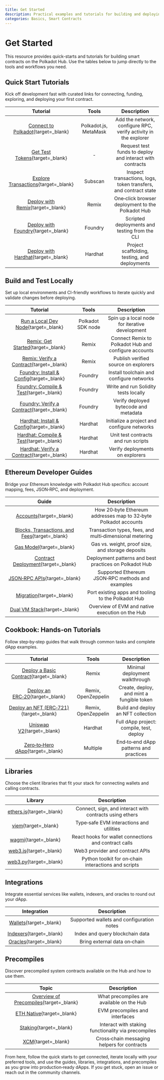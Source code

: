 ```yaml
---
title: Get Started
description: Practical examples and tutorials for building and deploying smart contracts on the Polkadot Hub, from connecting and tooling to deployment, integrations, and precompiles.
categories: Basics, Smart Contracts
---
```


# Get Started

This resource provides quick-starts and tutorials for building smart contracts on the Polkadot Hub. Use the tables below to jump directly to the tools and workflows you need.

## Quick Start Tutorials

Kick off development fast with curated links for connecting, funding, exploring, and deploying your first contract.

|                                              Tutorial                                               |         Tools         |                           Description                           |
| :-------------------------------------------------------------------------------------------------: | :-------------------: | :-------------------------------------------------------------: |
|                  [Connect to Polkadot](/smart-contracts/connect/){target=\_blank}                   | Polkadot.js, MetaMask | Add the network, configure RPC, verify activity in the explorer |
|                    [Get Test Tokens](/smart-contracts/faucets/){target=\_blank}                     |        -        |    Request test funds to deploy and interact with contracts     |
|                 [Explore Transactions](/smart-contracts/explorers/){target=\_blank}                 |   Subscan   | Inspect transactions, logs, token transfers, and contract state |
|   [Deploy with Remix](/smart-contracts/dev-environments/remix/deploy-a-contract/){target=\_blank}   |         Remix         |        One‑click browser deployment to the Polkadot Hub         |
| [Deploy with Foundry](/smart-contracts/dev-environments/foundry/deploy-a-contract/){target=\_blank} |        Foundry        |          Scripted deployments and testing from the CLI          |
| [Deploy with Hardhat](/smart-contracts/dev-environments/hardhat/deploy-a-contract/){target=\_blank} |        Hardhat        |          Project scaffolding, testing, and deployments          |

## Build and Test Locally

Set up local environments and CI-friendly workflows to iterate quickly and validate changes before deploying.

|                                                  Tutorial                                                  |       Tools       |                     Description                      |
| :--------------------------------------------------------------------------------------------------------: | :---------------: | :--------------------------------------------------: |
|         [Run a Local Dev Node](/smart-contracts/dev-environments/local-dev-node/){target=\_blank}          | Polkadot SDK node |    Spin up a local node for iterative development    |
|         [Remix: Get Started](/smart-contracts/dev-environments/remix/get-started/){target=\_blank}         |       Remix       | Connect Remix to Polkadot Hub and configure accounts |
|   [Remix: Verify a Contract](/smart-contracts/dev-environments/remix/verify-a-contract/){target=\_blank}   |       Remix       |         Publish verified source on explorers         |
| [Foundry: Install & Config](/smart-contracts/dev-environments/foundry/install-and-config/){target=\_blank} |      Foundry      |       Install toolchain and configure networks       |
|   [Foundry: Compile & Test](/smart-contracts/dev-environments/foundry/compile-and-test/){target=\_blank}   |      Foundry      |         Write and run Solidity tests locally         |
| [Foundry: Verify a Contract](/smart-contracts/dev-environments/foundry/verify-a-contract/){target=\_blank} |      Foundry      |        Verify deployed bytecode and metadata         |
| [Hardhat: Install & Config](/smart-contracts/dev-environments/hardhat/install-and-config/){target=\_blank} |      Hardhat      |     Initialize a project and configure networks      |
|   [Hardhat: Compile & Test](/smart-contracts/dev-environments/hardhat/compile-and-test/){target=\_blank}   |      Hardhat      |         Unit test contracts and run scripts          |
| [Hardhat: Verify a Contract](/smart-contracts/dev-environments/hardhat/verify-a-contract/){target=\_blank} |      Hardhat      |           Verify deployments on explorers            |

## Ethereum Developer Guides

Bridge your Ethereum knowledge with Polkadot Hub specifics: account mapping, fees, JSON‑RPC, and deployment.

|                                                   Guide                                                   |                           Description                           |
| :-------------------------------------------------------------------------------------------------------: | :-------------------------------------------------------------: |
|                    [Accounts](/smart-contracts/for-eth-devs/accounts/){target=\_blank}                    | How 20‑byte Ethereum addresses map to 32‑byte Polkadot accounts |
| [Blocks, Transactions, and Fees](/smart-contracts/for-eth-devs/blocks-transactions-fees/){target=\_blank} |     Transaction types, fees, and multi‑dimensional metering     |
|                   [Gas Model](/smart-contracts/for-eth-devs/gas-model/){target=\_blank}                   |        Gas vs. weight, proof size, and storage deposits         |
|         [Contract Deployment](/smart-contracts/for-eth-devs/contract-deployment/){target=\_blank}         |     Deployment patterns and best practices on Polkadot Hub      |
|               [JSON‑RPC APIs](/smart-contracts/for-eth-devs/json-rpc-apis/){target=\_blank}               |        Supported Ethereum JSON‑RPC methods and examples         |
|                   [Migration](/smart-contracts/for-eth-devs/migration/){target=\_blank}                   |       Port existing apps and tooling to the Polkadot Hub        |
|               [Dual VM Stack](/smart-contracts/for-eth-devs/dual-vm-stack/){target=\_blank}               |         Overview of EVM and native execution on the Hub         |

## Cookbook: Hands‑on Tutorials

Follow step‑by‑step guides that walk through common tasks and complete dApp examples.

|                                              Tutorial                                              |        Tools        |                Description                |
| :------------------------------------------------------------------------------------------------: | :-----------------: | :---------------------------------------: |
| [Deploy a Basic Contract](/smart-contracts/cookbook/smart-contracts/deploy-basic/){target=\_blank} |        Remix        |      Minimal deployment walkthrough       |
|    [Deploy an ERC‑20](/smart-contracts/cookbook/smart-contracts/deploy-erc20/){target=\_blank}     | Remix, OpenZeppelin | Create, deploy, and mint a fungible token |
|  [Deploy an NFT (ERC‑721)](/smart-contracts/cookbook/smart-contracts/deploy-nft/){target=\_blank}  | Remix, OpenZeppelin |    Build and deploy an NFT collection     |
|           [Uniswap V2](/smart-contracts/cookbook/eth-dapps/uniswap-v2/){target=\_blank}            |       Hardhat       | Full dApp project: compile, test, deploy  |
|         [Zero‑to‑Hero dApp](/smart-contracts/cookbook/dapps/zero-to-hero/){target=\_blank}         |      Multiple       |  End‑to‑end dApp patterns and practices   |

## Libraries

Choose the client libraries that fit your stack for connecting wallets and calling contracts.

|                              Library                               |                       Description                       |
| :----------------------------------------------------------------: | :-----------------------------------------------------: |
| [ethers.js](/smart-contracts/libraries/ethers-js/){target=\_blank} | Connect, sign, and interact with contracts using ethers |
|      [viem](/smart-contracts/libraries/viem/){target=\_blank}      |        Type‑safe EVM interactions and utilities         |
|     [wagmi](/smart-contracts/libraries/wagmi/){target=\_blank}     |  React hooks for wallet connections and contract calls  |
|   [web3.js](/smart-contracts/libraries/web3-js/){target=\_blank}   |             Web3 provider and contract APIs             |
|   [web3.py](/smart-contracts/libraries/web3-py/){target=\_blank}   |  Python toolkit for on‑chain interactions and scripts   |

## Integrations

Integrate essential services like wallets, indexers, and oracles to round out your dApp.

|                             Integration                             |                Description                |
| :-----------------------------------------------------------------: | :---------------------------------------: |
|  [Wallets](/smart-contracts/integrations/wallets/){target=\_blank}  | Supported wallets and configuration notes |
| [Indexers](/smart-contracts/integrations/indexers/){target=\_blank} |      Index and query blockchain data      |
|  [Oracles](/smart-contracts/integrations/oracles/){target=\_blank}  |       Bring external data on‑chain        |

## Precompiles

Discover precompiled system contracts available on the Hub and how to use them.

|                                  Topic                                   |                     Description                     |
| :----------------------------------------------------------------------: | :-------------------------------------------------: |
| [Overview of Precompiles](/smart-contracts/precompiles/){target=\_blank} |      What precompiles are available on the Hub      |
|  [ETH Native](/smart-contracts/precompiles/eth-native/){target=\_blank}  |           EVM precompiles and interfaces            |
|     [Staking](/smart-contracts/precompiles/staking/){target=\_blank}     | Interact with staking functionality via precompiles |
|         [XCM](/smart-contracts/precompiles/xcm/){target=\_blank}         |     Cross‑chain messaging helpers for contracts     |

From here, follow the quick starts to get connected, iterate locally with your preferred tools, and use the guides, libraries, integrations, and precompiles as you grow into production‑ready dApps. If you get stuck, open an issue or reach out in the community channels.
